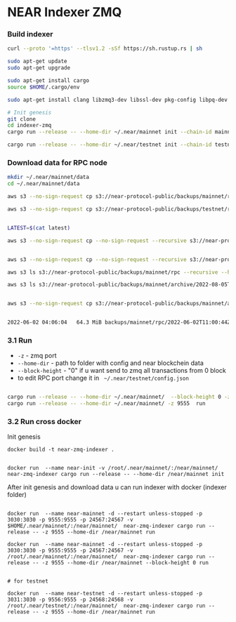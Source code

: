 NEAR Indexer ZMQ
==================================



### Build indexer

```bash
curl --proto '=https' --tlsv1.2 -sSf https://sh.rustup.rs | sh

sudo apt-get update
sudo apt-get upgrade

sudo apt-get install cargo
source $HOME/.cargo/env

sudo apt-get install clang libzmq3-dev libssl-dev pkg-config libpq-dev build-essential awscli git -y

# Init genesis
git clone 
cd indexer-zmq
cargo run --release -- --home-dir ~/.near/mainnet init --chain-id mainnet --download-config  --download-genesis

cargo run --release -- --home-dir ~/.near/testnet init --chain-id testnet --download-config  --download-genesis


```


### Download data for RPC node

```bash
mkdir ~/.near/mainnet/data
cd ~/.near/mainnet/data

aws s3 --no-sign-request cp s3://near-protocol-public/backups/mainnet/rpc/latest .

aws s3 --no-sign-request cp s3://near-protocol-public/backups/testnet/rpc/latest .


LATEST=$(cat latest)

aws s3 --no-sign-request cp --no-sign-request --recursive s3://near-protocol-public/backups/testnet/rpc/$LATEST . 


aws s3 --no-sign-request cp --no-sign-request --recursive s3://near-protocol-public/backups/mainnet/rpc/$LATEST . 

aws s3 ls s3://near-protocol-public/backups/mainnet/rpc --recursive --human-readable --summarize

aws s3 ls s3://near-protocol-public/backups/mainnet/archive/2022-08-05T23:00:26Z --recursive --human-readable --summarize


aws s3 --no-sign-request cp s3://near-protocol-public/backups/mainnet/archive/2022-08-05T23:00:26Z


2022-06-02 04:06:04   64.3 MiB backups/mainnet/rpc/2022-06-02T11:00:44Z/5454687.sst
```


### 3.1 Run

- `-z` - zmq port
- `--home-dir` - path to folder with config and near blockchein data
- `--block-height` - "0" if u want send to zmq all transactions from 0 block
- to edit RPC port change it in ` ~/.near/testnet/config.json`
```bash

cargo run --release -- --home-dir ~/.near/mainnet/  --block-height 0 -z 9555  run
cargo run --release -- --home-dir ~/.near/mainnet/ -z 9555  run

```


### 3.2 Run cross docker

Init genesis

```
docker build -t near-zmq-indexer .


docker run  --name near-init -v /root/.near/mainnet/:/near/mainnet/  near-zmq-indexer cargo run --release -- --home-dir /near/mainnet init
```

After init genesis and download data u can run indexer with docker (indexer folder)

```

docker run  --name near-mainnet -d --restart unless-stopped -p 3030:3030 -p 9555:9555 -p 24567:24567 -v $HOME/.near/mainnet/:/near/mainnet/  near-zmq-indexer cargo run --release -- -z 9555 --home-dir /near/mainnet run

docker run  --name near-mainnet -d --restart unless-stopped -p 3030:3030 -p 9555:9555 -p 24567:24567 -v /root/.near/mainnet/:/near/mainnet/  near-zmq-indexer cargo run --release -- -z 9555 --home-dir /near/mainnet --block-height 0 run


# for testnet

docker run  --name near-testnet -d --restart unless-stopped -p 3031:3030 -p 9556:9555 -p 24568:24568 -v /root/.near/testnet/:/near/mainnet/  near-zmq-indexer cargo run --release -- -z 9555 --home-dir /near/mainnet run

```